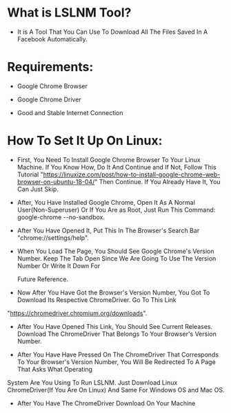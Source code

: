 # What is LSLNM Tool?

  - It is A Tool That You Can Use To Download All The Files Saved In A Facebook Automatically.


# Requirements:

  - Google Chrome Browser
  
  - Google Chrome Driver
  
  - Good and Stable Internet Connection
  
  
# How To Set It Up On Linux:

- First, You Need To Install Google Chrome Browser To Your Linux Machine. If You Know How, Do It And Continue and If Not, Follow This Tutorial "https://linuxize.com/post/how-to-install-google-chrome-web-browser-on-ubuntu-18-04/" Then Continue. If You Already Have It, You Can Just Skip.

- After, You Have Installed Google Chrome, Open It As A Normal User(Non-Superuser) Or If You Are as Root, Just Run This Command: google-chrome --no-sandbox.

- After You Have Opened It, Put This In The Browser's Search Bar "chrome://settings/help".

- When You Load The Page, You Should See Google Chrome's Version Number. Keep The Tab Open Since We Are Going To Use The Version Number Or Write It Down For 

  Future Reference.
  
 - Now After You Have Got the Browser's Version Number, You Got To Download Its Respective ChromeDriver. Go To This Link  

  "https://chromedriver.chromium.org/downloads".
 
 - After You Have Opened This Link, You Should See Current Releases. Download The ChromeDriver That Belongs To Your Browser's Version Number.
 
 - After You Have Have Pressed On The ChromeDriver That Corresponds To Your Browser's Version Number, You Will Be Redirected To A Page That Asks What Operating
 
 System Are You Using To Run LSLNM. Just Download Linux ChromeDriver(If You Are On Linux) And Same For Windows OS and Mac OS.
 
 - After You Have The ChromeDriver Download On Your Machine
